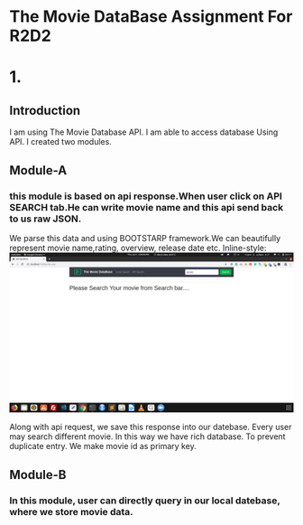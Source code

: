 # The Movie DataBase Assignment For R2D2
# 1. 
## Introduction
I am using The Movie Database API.
I am able to access database Using API. I created two modules.
## Module-A
### this module is based on api response.When user click on API SEARCH tab.He can write movie name and this api send back to us raw JSON.
We parse this data and using BOOTSTARP framework.We can beautifully represent movie name,rating, overview, release date etc.
Inline-style: 
![alt Img-1](https://github.com/NikhilKrDwivedi/R2D2-Assignment/blob/master/Project-Screenshots/API_Search-1.png)

Along with api request, we save this response into our datebase. Every user may search different movie. In this way we have rich database.
To prevent duplicate entry. We make movie id as primary key.
## Module-B
### In this module, user can directly query in our local datebase, where we store movie data.
